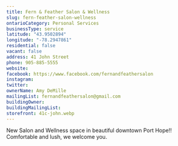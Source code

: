 ```yaml
---
title: Fern & Feather Salon & Wellness
slug: fern-feather-salon-wellness
ontarioCategory: Personal Services
businessType: service
latitude: "43.9502894"
longitude: "-78.2947861"
residential: false
vacant: false
address: 41 John Street
phone: 905-885-5555
website:
facebook: https://www.facebook.com/fernandfeathersalon
instagram:
twitter:
ownerName: Amy DeMille
mailingList: fernandfeathersalon@gmail.com
buildingOwner:
buildingMailingList:
storefront: 41c-john.webp
---
```

New Salon and Wellness space in beautiful downtown Port Hope!! Comfortable and lush, we welcome you.
